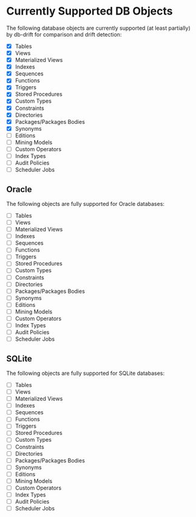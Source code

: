 # Currently Supported DB Objects
The following database objects are currently supported (at least partially) by db-drift for comparison and drift detection:
- [x] Tables
- [x] Views
- [x] Materialized Views
- [x] Indexes
- [x] Sequences
- [x] Functions
- [x] Triggers
- [x] Stored Procedures
- [x] Custom Types
- [x] Constraints
- [x] Directories
- [x] Packages/Packages Bodies
- [x] Synonyms
- [ ] Editions
- [ ] Mining Models
- [ ] Custom Operators
- [ ] Index Types
- [ ] Audit Policies
- [ ] Scheduler Jobs

## Oracle
The following objects are fully supported for Oracle databases:
- [ ] Tables
- [ ] Views
- [ ] Materialized Views
- [ ] Indexes
- [ ] Sequences
- [ ] Functions
- [ ] Triggers
- [ ] Stored Procedures
- [ ] Custom Types
- [ ] Constraints
- [ ] Directories
- [ ] Packages/Packages Bodies
- [ ] Synonyms
- [ ] Editions
- [ ] Mining Models
- [ ] Custom Operators
- [ ] Index Types
- [ ] Audit Policies
- [ ] Scheduler Jobs

## SQLite
The following objects are fully supported for SQLite databases:
- [ ] Tables
- [ ] Views
- [ ] Materialized Views
- [ ] Indexes
- [ ] Sequences
- [ ] Functions
- [ ] Triggers
- [ ] Stored Procedures
- [ ] Custom Types
- [ ] Constraints
- [ ] Directories
- [ ] Packages/Packages Bodies
- [ ] Synonyms
- [ ] Editions
- [ ] Mining Models
- [ ] Custom Operators
- [ ] Index Types
- [ ] Audit Policies
- [ ] Scheduler Jobs